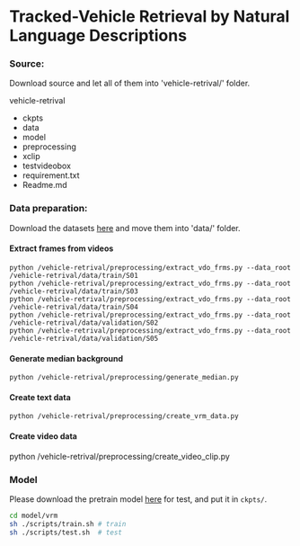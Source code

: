 # Tracked-Vehicle Retrieval by Natural Language Descriptions

### Source:
Download source and let all of them into 'vehicle-retrival/' folder.

vehicle-retrival 
 - ckpts
 - data
 - model
 - preprocessing
 - xclip
 - testvideobox
 - requirement.txt
 - Readme.md

### Data preparation:
Download the datasets [here](https://drive.google.com/file/d/1lYMXLjnWPDUxYDzd2TmeIv-HVK0P2QEE/view) and move them into 'data/' folder.
#### Extract frames from videos
```
python /vehicle-retrival/preprocessing/extract_vdo_frms.py --data_root /vehicle-retrival/data/train/S01
python /vehicle-retrival/preprocessing/extract_vdo_frms.py --data_root /vehicle-retrival/data/train/S03
python /vehicle-retrival/preprocessing/extract_vdo_frms.py --data_root /vehicle-retrival/data/train/S04
python /vehicle-retrival/preprocessing/extract_vdo_frms.py --data_root /vehicle-retrival/data/validation/S02
python /vehicle-retrival/preprocessing/extract_vdo_frms.py --data_root /vehicle-retrival/data/validation/S05
```
#### Generate median background
```
python /vehicle-retrival/preprocessing/generate_median.py
```
#### Create text data
```
python /vehicle-retrival/preprocessing/create_vrm_data.py
```
#### Create video data
python /vehicle-retrival/preprocessing/create_video_clip.py


### Model
Please download the pretrain model [here](https://drive.google.com/drive/folders/19CcSZ-7Hvf0VwiWOes1xr8j499w4TToM?usp=sharing) for test, and put it in `ckpts/`.

```bash
cd model/vrm
sh ./scripts/train.sh # train
sh ./scripts/test.sh  # test
```
